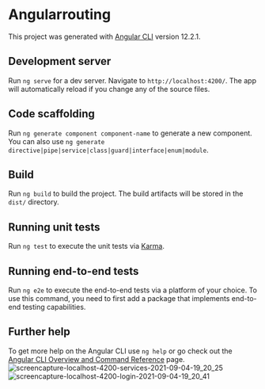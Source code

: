 # Angularrouting

This project was generated with [Angular CLI](https://github.com/angular/angular-cli) version 12.2.1.

## Development server

Run `ng serve` for a dev server. Navigate to `http://localhost:4200/`. The app will automatically reload if you change any of the source files.

## Code scaffolding

Run `ng generate component component-name` to generate a new component. You can also use `ng generate directive|pipe|service|class|guard|interface|enum|module`.

## Build

Run `ng build` to build the project. The build artifacts will be stored in the `dist/` directory.

## Running unit tests

Run `ng test` to execute the unit tests via [Karma](https://karma-runner.github.io).

## Running end-to-end tests

Run `ng e2e` to execute the end-to-end tests via a platform of your choice. To use this command, you need to first add a package that implements end-to-end testing capabilities.

## Further help

To get more help on the Angular CLI use `ng help` or go check out the [Angular CLI Overview and Command Reference](https://angular.io/cli) page.
![screencapture-localhost-4200-services-2021-09-04-19_20_25](https://user-images.githubusercontent.com/62559926/132096849-f4e0f7ac-c9f5-4779-9609-1359b5d2f382.png)
![screencapture-localhost-4200-login-2021-09-04-19_20_41](https://user-images.githubusercontent.com/62559926/132096891-0f2aa34d-5763-413d-bd87-0740f632503b.png)
